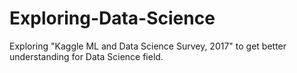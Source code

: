# Exploring-Data-Science
Exploring "Kaggle ML and Data Science Survey, 2017" to get better understanding for Data Science field.
